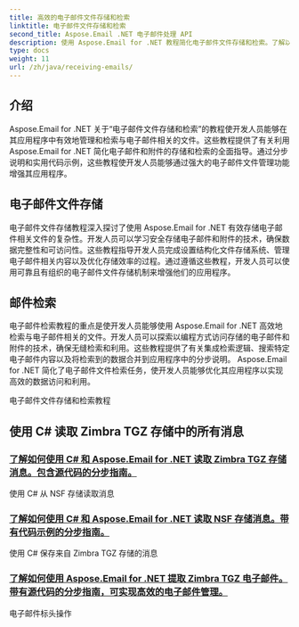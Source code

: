 ```yaml
---
title: 高效的电子邮件文件存储和检索
linktitle: 电子邮件文件存储和检索
second_title: Aspose.Email .NET 电子邮件处理 API
description: 使用 Aspose.Email for .NET 教程简化电子邮件文件存储和检索。了解以编程方式管理和访问电子邮件和附件。
type: docs
weight: 11
url: /zh/java/receiving-emails/
---
```


## 介绍

Aspose.Email for .NET 关于“电子邮件文件存储和检索”的教程使开发人员能够在其应用程序中有效地管理和检索与电子邮件相关的文件。这些教程提供了有关利用 Aspose.Email for .NET 简化电子邮件和附件的存储和检索的全面指导。通过分步说明和实用代码示例，这些教程使开发人员能够通过强大的电子邮件文件管理功能增强其应用程序。

## 电子邮件文件存储

电子邮件文件存储教程深入探讨了使用 Aspose.Email for .NET 有效存储电子邮件相关文件的复杂性。开发人员可以学习安全存储电子邮件和附件的技术，确保数据完整性和可访问性。这些教程指导开发人员完成设置结构化文件存储系统、管理电子邮件相关内容以及优化存储效率的过程。通过遵循这些教程，开发人员可以使用可靠且有组织的电子邮件文件存储机制来增强他们的应用程序。

## 邮件检索

电子邮件检索教程的重点是使开发人员能够使用 Aspose.Email for .NET 高效地检索与电子邮件相关的文件。开发人员可以探索以编程方式访问存储的电子邮件和附件的技术，确保无缝检索和利用。这些教程提供了有关集成检索逻辑、搜索特定电子邮件内容以及将检索到的数据合并到应用程序中的分步说明。 Aspose.Email for .NET 简化了电子邮件文件检索任务，使开发人员能够优化其应用程序以实现高效的数据访问和利用。

电子邮件文件存储和检索教程

## 使用 C# 读取 Zimbra TGZ 存储中的所有消息
### [了解如何使用 C# 和 Aspose.Email for .NET 读取 Zimbra TGZ 存储消息。包含源代码的分步指南。](./fetching-emails-from-pop3-servers/)
 使用 C# 从 NSF 存储读取消息
### [了解如何使用 C# 和 Aspose.Email for .NET 读取 NSF 存储消息。带有代码示例的分步指南。](./working-with-imap-protocol/)
使用 C# 保存来自 Zimbra TGZ 存储的消息
### [了解如何使用 Aspose.Email for .NET 提取 Zimbra TGZ 电子邮件。带有源代码的分步指南，可实现高效的电子邮件管理。](./handling-email-attachments/)
电子邮件标头操作